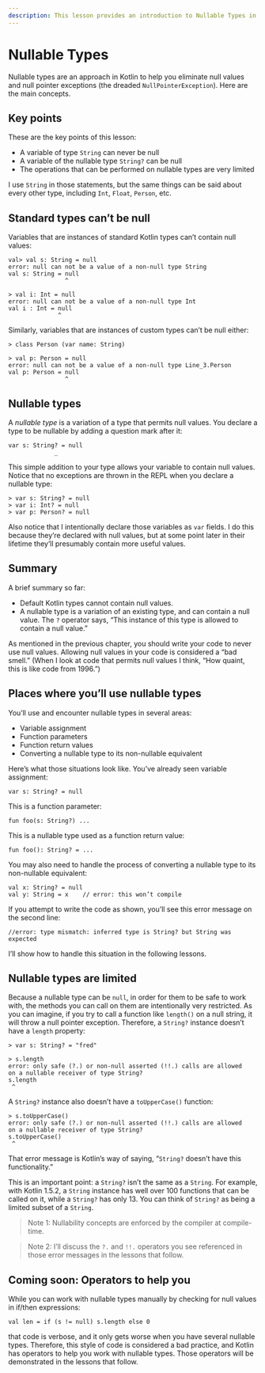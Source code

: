 ```yaml
---
description: This lesson provides an introduction to Nullable Types in Kotlin.
---
```


<!--
TODO: ADD THIS: Checks are performed at compile time, not runtime, so there is no performance overhead. (not my words. verify/attribute it.)

TODO: Note that nullable types are typically `var` fields.
-->


# Nullable Types

Nullable types are an approach in Kotlin to help you eliminate null values and null pointer exceptions (the dreaded `NullPointerException`). Here are the main concepts.



## Key points

These are the key points of this lesson:

- A variable of type `String` can never be null
- A variable of the nullable type `String?` can be null
- The operations that can be performed on nullable types are very limited

I use `String` in those statements, but the same things can be said about every other type, including `Int`, `Float`, `Person`, etc.



## Standard types can’t be null

Variables that are instances of standard Kotlin types can’t contain null values:

````
val> val s: String = null
error: null can not be a value of a non-null type String
val s: String = null
                ^

> val i: Int = null
error: null can not be a value of a non-null type Int
val i : Int = null
              ^
````

Similarly, variables that are instances of custom types can’t be null either:

````
> class Person (var name: String)

> val p: Person = null
error: null can not be a value of a non-null type Line_3.Person
val p: Person = null
                ^
````



## Nullable types

A *nullable type* is a variation of a type that permits null values. You declare a type to be nullable by adding a question mark after it:

````
var s: String? = null
             _
````

This simple addition to your type allows your variable to contain null values. Notice that no exceptions are thrown in the REPL when you declare a nullable type:

````
> var s: String? = null
> var i: Int? = null
> var p: Person? = null
````

Also notice that I intentionally declare those variables as `var` fields. I do this because they’re declared with null values, but at some point later in their lifetime they’ll presumably contain more useful values.



## Summary

A brief summary so far:

- Default Kotlin types cannot contain null values.
- A nullable type is a variation of an existing type, and can contain a null value. The `?` operator says, “This instance of this type is allowed to contain a null value.”

As mentioned in the previous chapter, you should write your code to never use null values. Allowing null values in your code is considered a “bad smell.” (When I look at code that permits null values I think, “How quaint, this is like code from 1996.”)



## Places where you’ll use nullable types

You’ll use and encounter nullable types in several areas:

- Variable assignment
- Function parameters
- Function return values
- Converting a nullable type to its non-nullable equivalent

Here’s what those situations look like. You’ve already seen variable assignment:

````
var s: String? = null
````

This is a function parameter:

````
fun foo(s: String?) ...
````

This is a nullable type used as a function return value:

````
fun foo(): String? = ...
````

You may also need to handle the process of converting a nullable type to its non-nullable equivalent:

````
val x: String? = null
val y: String = x    // error: this won’t compile
````

If you attempt to write the code as shown, you’ll see this error message on the second line:

````
//error: type mismatch: inferred type is String? but String was expected
````

I’ll show how to handle this situation in the following lessons.



## Nullable types are limited

Because a nullable type can be `null`, in order for them to be safe to work with, the methods you can call on them are intentionally very restricted. As you can imagine, if you try to call a function like `length()` on a null string, it will throw a null pointer exception. Therefore, a `String?` instance doesn’t have a `length` property:

````
> var s: String? = "fred"

> s.length
error: only safe (?.) or non-null asserted (!!.) calls are allowed
on a nullable receiver of type String?
s.length
 ^
````

A `String?` instance also doesn’t have a `toUpperCase()` function:

````
> s.toUpperCase()
error: only safe (?.) or non-null asserted (!!.) calls are allowed
on a nullable receiver of type String?
s.toUpperCase()
 ^
````

That error message is Kotlin’s way of saying, “`String?` doesn’t have this functionality.”

This is an important point: a `String?` isn’t the same as a `String`. For example, with Kotlin 1.5.2, a `String` instance has well over 100 functions that can be called on it, while a `String?` has only 13. You can think of `String?` as being a limited subset of a `String`.

>Note 1: Nullability concepts are enforced by the compiler at compile-time.

>Note 2: I’ll discuss the `?.` and `!!.` operators you see referenced in those error messages in the lessons that follow.



## Coming soon: Operators to help you

While you can work with nullable types manually by checking for null values in if/then expressions:

````
val len = if (s != null) s.length else 0
````

that code is verbose, and it only gets worse when you have several nullable types. Therefore, this style of code is considered a bad practice, and Kotlin has operators to help you work with nullable types. Those operators will be demonstrated in the lessons that follow.








